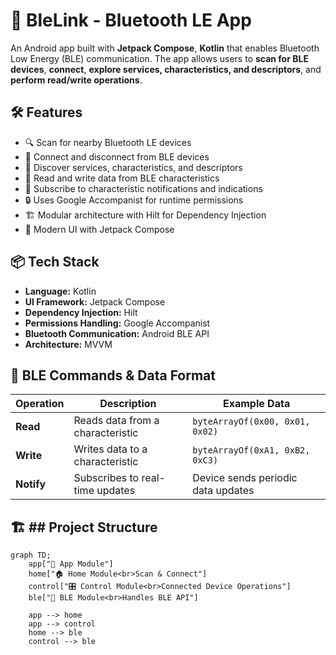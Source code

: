 # 🚀 BleLink - Bluetooth LE App

An Android app built with **Jetpack Compose**, **Kotlin** that enables Bluetooth Low Energy (BLE) communication.
The app allows users to **scan for BLE devices**, **connect**, **explore services, characteristics, and descriptors**, and **perform read/write operations**.

## 🛠 Features

- 🔍 Scan for nearby Bluetooth LE devices
- 🔗 Connect and disconnect from BLE devices
- 📜 Discover services, characteristics, and descriptors
- 📡 Read and write data from BLE characteristics
- 🔄 Subscribe to characteristic notifications and indications
- 🔒 Uses Google Accompanist for runtime permissions
- 🏗 Modular architecture with Hilt for Dependency Injection
- 📱 Modern UI with Jetpack Compose


## 📦 Tech Stack

- **Language:** Kotlin
- **UI Framework:** Jetpack Compose
- **Dependency Injection:** Hilt
- **Permissions Handling:** Google Accompanist
- **Bluetooth Communication:** Android BLE API
- **Architecture:** MVVM


## 🔌 BLE Commands & Data Format

| **Operation** | **Description** | **Example Data** |
|--------------|---------------|------------------|
| **Read** | Reads data from a characteristic | `byteArrayOf(0x00, 0x01, 0x02)` |
| **Write** | Writes data to a characteristic | `byteArrayOf(0xA1, 0xB2, 0xC3)` |
| **Notify** | Subscribes to real-time updates | Device sends periodic data updates |

## 🏗 ## Project Structure
```mermaid
graph TD;
    app["📱 App Module"]
    home["🏠 Home Module<br>Scan & Connect"]
    control["🎛️ Control Module<br>Connected Device Operations"]
    ble["📡 BLE Module<br>Handles BLE API"]

    app --> home
    app --> control
    home --> ble
    control --> ble
```